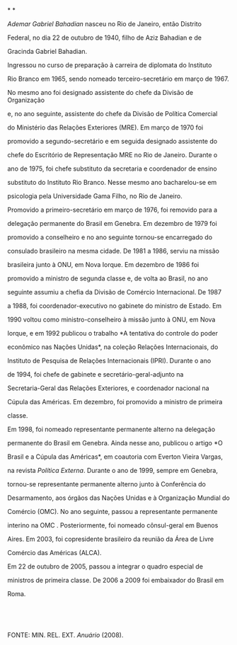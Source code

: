 

* *



*Ademar Gabriel Bahadian* nasceu no Rio de Janeiro, então Distrito

Federal, no dia 22 de outubro de 1940, filho de Aziz Bahadian e de

Gracinda Gabriel Bahadian.



Ingressou no curso de preparação à carreira de diplomata do Instituto

Rio Branco em 1965, sendo nomeado terceiro-secretário em março de 1967.

No mesmo ano foi designado assistente do chefe da Divisão de Organização

e, no ano seguinte, assistente do chefe da Divisão de Política Comercial

do Ministério das Relações Exteriores (MRE). Em março de 1970 foi

promovido a segundo-secretário e em seguida designado assistente do

chefe do Escritório de Representação MRE no Rio de Janeiro. Durante o

ano de 1975, foi chefe substituto da secretaria e coordenador de ensino

substituto do Instituto Rio Branco. Nesse mesmo ano bacharelou-se em

psicologia pela Universidade Gama Filho, no Rio de Janeiro.



Promovido a primeiro-secretário em março de 1976, foi removido para a

delegação permanente do Brasil em Genebra. Em dezembro de 1979 foi

promovido a conselheiro e no ano seguinte tornou-se encarregado do

consulado brasileiro na mesma cidade. De 1981 a 1986, serviu na missão

brasileira junto à ONU, em Nova Iorque. Em dezembro de 1986 foi

promovido a ministro de segunda classe e, de volta ao Brasil, no ano

seguinte assumiu a chefia da Divisão de Comércio Internacional. De 1987

a 1988, foi coordenador-executivo no gabinete do ministro de Estado. Em

1990 voltou como ministro-conselheiro à missão junto à ONU, em Nova

Iorque, e em 1992 publicou o trabalho *A tentativa do controle do poder

econômico nas Nações Unidas*, na coleção Relações Internacionais, do

Instituto de Pesquisa de Relações Internacionais (IPRI). Durante o ano

de 1994, foi chefe de gabinete e secretário-geral-adjunto na

Secretaria-Geral das Relações Exteriores, e coordenador nacional na

Cúpula das Américas. Em dezembro, foi promovido a ministro de primeira

classe.



Em 1998, foi nomeado representante permanente alterno na delegação

permanente do Brasil em Genebra. Ainda nesse ano, publicou o artigo *O

Brasil e a Cúpula das Américas*, em coautoria com Everton Vieira Vargas,

na revista *Política Externa*. Durante o ano de 1999, sempre em Genebra,

tornou-se representante permanente alterno junto à Conferência do

Desarmamento, aos órgãos das Nações Unidas e à Organização Mundial do

Comércio (OMC). No ano seguinte, passou a representante permanente

interino na OMC . Posteriormente, foi nomeado cônsul-geral em Buenos

Aires. Em 2003, foi copresidente brasileiro da reunião da Área de Livre

Comércio das Américas (ALCA).



Em 22 de outubro de 2005, passou a integrar o quadro especial de

ministros de primeira classe. De 2006 a 2009 foi embaixador do Brasil em

Roma.



 



 



FONTE: MIN. REL. EXT. *Anuário* (2008).



 



 



 



 

